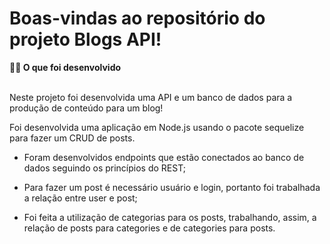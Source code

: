 # Boas-vindas ao repositório do projeto Blogs API!

<summary><strong>👨‍💻 O que foi desenvolvido</strong></summary><br />

Neste projeto foi desenvolvida uma API e um banco de dados para a produção de conteúdo para um blog!

Foi desenvolvida uma aplicação em Node.js usando o pacote sequelize para fazer um CRUD de posts.

 - Foram desenvolvidos endpoints que estão conectados ao banco de dados seguindo os princípios do REST;

 - Para fazer um post é necessário usuário e login, portanto foi trabalhada a relação entre user e post;

 - Foi feita a utilização de categorias para os posts, trabalhando, assim, a relação de posts para categories e de categories para posts.
